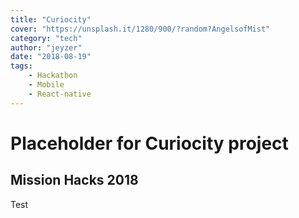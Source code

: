 ```yaml
---
title: "Curiocity"
cover: "https://unsplash.it/1280/900/?random?AngelsofMist"
category: "tech"
author: "jeyzer"
date: "2018-08-19"
tags:
    - Hackathon
    - Mobile 
    - React-native
---
```

# Placeholder for Curiocity project

## Mission Hacks 2018

Test